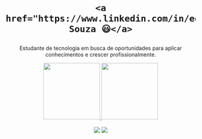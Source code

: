 <div>
  
  <h1 align="center">
    
    <a href="https://www.linkedin.com/in/edududuribeiro/">Gabriel Souza 😃️</a>
  </h1>
  
  <p align="center">
    Estudante de tecnologia em busca de oportunidades para aplicar conhecimentos e crescer profissionalmente.
  
  </p>
  
</div>

<div align="center">
  <a href="https://github.com/souzzagave">
    <img height="150em" src="https://github-readme-stats.vercel.app/api?username=souzzagabe&count_private=true&include_all_commits=true&show_icons=true&theme=dracula&hide_border=false&show_owner=true"/>
    <img height="150em" src="https://github-readme-stats.vercel.app/api/top-langs/?username=souzzagabe&theme=dracula&hide_border=false&&layout=compact"/>
  </a>
</div>
<br>

<div align="center">
  <a href="https://www.instagram.com/souzzagabe/" target="_blank"><img src="https://img.shields.io/badge/-Instagram-%23E4405F?style=for-the-badge&logo=instagram&logoColor=white" target="_blank"></a>
  <a href="https://www.linkedin.com/in/gabriel-souza-0b6601269/" target="_blank"><img src="https://img.shields.io/badge/-LinkedIn-%230077B5?style=for-the-badge&logo=linkedin&logoColor=white" target="_blank"></a> 

